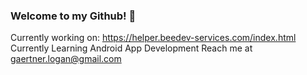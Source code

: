 ### Welcome to my Github! 👋

<!--
**L-Gaertner96/L-Gaertner96** is a ✨ _special_ ✨ repository because its `README.md` (this file) appears on your GitHub profile.

Here are some ideas to get you started:

- 🔭 I’m currently working on ...
- 🌱 I’m currently learning ...
- 👯 I’m looking to collaborate on ...
- 🤔 I’m looking for help with ...
- 💬 Ask me about ...
- 📫 How to reach me: ...
- 😄 Pronouns: ...
- ⚡ Fun fact: ...
-->
Currently working on: https://helper.beedev-services.com/index.html
Currently Learning Android App Development
Reach me at gaertner.logan@gmail.com

